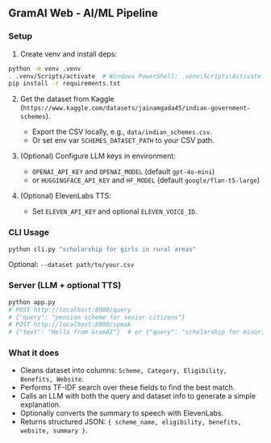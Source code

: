 ## GramAI Web - AI/ML Pipeline

### Setup
1. Create venv and install deps:
```bash
python -m venv .venv
. .venv/Scripts/activate  # Windows PowerShell: .venv\Scripts\Activate.ps1
pip install -r requirements.txt
```

2. Get the dataset from Kaggle (`https://www.kaggle.com/datasets/jainamgada45/indian-government-schemes`).
   - Export the CSV locally, e.g., `data/indian_schemes.csv`.
   - Or set env var `SCHEMES_DATASET_PATH` to your CSV path.

3. (Optional) Configure LLM keys in environment:
   - `OPENAI_API_KEY` and `OPENAI_MODEL` (default `gpt-4o-mini`)
   - or `HUGGINGFACE_API_KEY` and `HF_MODEL` (default `google/flan-t5-large`)

4. (Optional) ElevenLabs TTS:
   - Set `ELEVEN_API_KEY` and optional `ELEVEN_VOICE_ID`.

### CLI Usage
```bash
python cli.py "scholarship for girls in rural areas"
```
Optional: `--dataset path/to/your.csv`

### Server (LLM + optional TTS)
```bash
python app.py
# POST http://localhost:8000/query
# {"query": "pension scheme for senior citizens"}
# POST http://localhost:8000/speak
# {"text": "Hello from GramAI"}  # or {"query": "scholarship for minorities"}
```

### What it does
- Cleans dataset into columns: `Scheme, Category, Eligibility, Benefits, Website`.
- Performs TF-IDF search over these fields to find the best match.
- Calls an LLM with both the query and dataset info to generate a simple explanation.
- Optionally converts the summary to speech with ElevenLabs.
- Returns structured JSON: `{ scheme_name, eligibility, benefits, website, summary }`.
